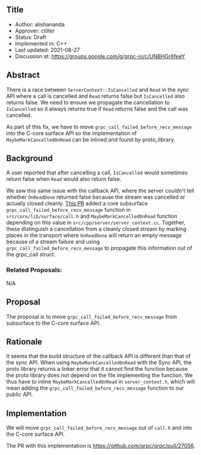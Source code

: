 Title
----
* Author: alishananda
* Approver: ctiller
* Status: Draft
* Implemented in: C++
* Last updated: 2021-08-27
* Discussion at: https://groups.google.com/g/grpc-io/c/UNBHGr6feeY

## Abstract

There is a race between `ServerContext::IsCancelled` and `Read` in the sync API where a call is cancelled and `Read` returns false but `IsCancelled` also returns false. We need to ensure we propagate the cancellation to `IsCancelled` so it always returns true if `Read` returns false and the call was cancelled.

As part of this fix, we have to move `grpc_call_failed_before_recv_message` into the C-core surface API so the implementation of `MaybeMarkCancelledOnRead` can be inlined and found by proto_library.

## Background

A user reported that after cancelling a call, `IsCancelled` would sometimes return false when `Read` would also return false. 

We saw this same issue with the callback API, where the server couldn't tell whether `OnReadDone` returned false because the stream was cancelled or actually closed cleanly. [This PR](https://github.com/grpc/grpc/pull/26245) added a core subsurface `grpc_call_failed_before_recv_message` function in `src/core/lib/surface/call.h` and `MaybeMarkCancelledOnRead` function depending on this value in `src/cpp/server/server_context.cc`. Together, these distinguish a cancellation from a cleanly closed stream by marking places in the transport where `OnReadDone` will return an empty message because of a stream failure and using `grpc_call_failed_before_recv_message` to propagate this information out of the grpc_call struct.

### Related Proposals: 
N/A

## Proposal

The proposal is to move `grpc_call_failed_before_recv_message` from subsurface to the C-core surface API.

## Rationale

It seems that the build structure of the callback API is different than that of the sync API. When using `MaybeMarkCancelledOnRead` with the Sync API, the proto library returns a linker error that it cannot find the function because the proto library does not depend on the file implementing the function. We thus have to inline `MaybeMarkCancelledOnRead` in `server_context.h`, which will mean adding the `grpc_call_failed_before_recv_message` function to our public API.


## Implementation

We will move `grpc_call_failed_before_recv_message` out of `call.h` and into the C-core surface API.

The PR with this implementation is https://github.com/grpc/grpc/pull/27056.
